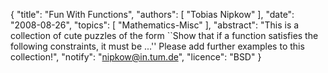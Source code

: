 {
    "title": "Fun With Functions",
    "authors": [
        "Tobias Nipkow"
    ],
    "date": "2008-08-26",
    "topics": [
        "Mathematics-Misc"
    ],
    "abstract": "This is a collection of cute puzzles of the form ``Show that if a function satisfies the following constraints, it must be ...'' Please add further examples to this collection!",
    "notify": "nipkow@in.tum.de",
    "licence": "BSD"
}